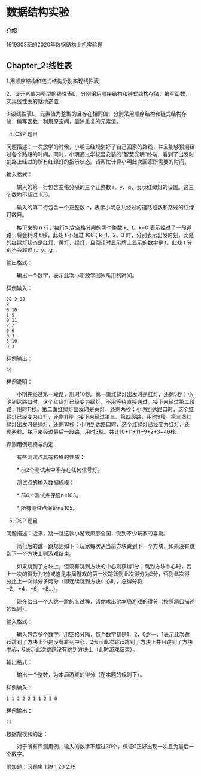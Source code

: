 # 数据结构实验

#### 介绍
1619303班的2020年数据结构上机实验题

## Chapter_2:线性表

1.用顺序结构和链式结构分别实现线性表

2．设元素值为整型的线性表L，分别采用顺序结构和链式结构存储，编写函数，实现线性表的就地逆置

3.设线性表L，元素值为整型的且存在相同值，分别采用顺序结构和链式结构存储，编写函数，利用原空间，删除重复的元素值。

4. CSP 题目 

问题描述：一次放学的时候，小明已经规划好了自己回家的路线，并且能够预测经过各个路段的时间。同时，小明通过学校里安装的“智慧光明”终端，看到了出发时刻路上经过的所有红绿灯的指示状态。请帮忙计算小明此次回家所需要的时间。

输入格式：

　　输入的第一行包含空格分隔的三个正整数 r、y、g，表示红绿灯的设置。这三个数均不超过 106。

　　输入的第二行包含一个正整数 n，表示小明总共经过的道路段数和路过的红绿灯数目。

　　接下来的 n 行，每行包含空格分隔的两个整数 k、t。k=0 表示经过了一段道路，将会耗时 t 秒，此处 t 不超过 106；k=1、2、3 时，分别表示出发时刻，此处的红绿灯状态是红灯、黄灯、绿灯，且倒计时显示牌上显示的数字是 t，此处 t 分别不会超过 r、y、g。

输出格式：

　　输出一个数字，表示此次小明放学回家所用的时间。

样例输入：
```
30 3 30
8
0 10
1 5
0 11
2 2
0 6
0 3
3 10
0 3
```
样例输出：
```
46
```
样例说明：

　　小明先经过第一段路，用时10秒。第一盏红绿灯出发时是红灯，还剩5秒；小明到达路口时，这个红绿灯已经变为绿灯，不用等待直接通过。接下来经过第二段路，用时11秒。第二盏红绿灯出发时是黄灯，还剩两秒；小明到达路口时，这个红绿灯已经变为红灯，还剩11秒。接下来经过第三、第四段路，用时9秒。第三盏红绿灯出发时是绿灯，还剩10秒；小明到达路口时，这个红绿灯已经变为红灯，还剩两秒。接下来经过最后一段路，用时3秒。共计10+11+11+9+2+3=46秒。

评测用例规模与约定：

　　有些测试点具有特殊的性质：

　　* 前2个测试点中不存在任何信号灯。

　　测试点的输入数据规模：

　　* 前6个测试点保证n≤103。

　　* 所有测试点保证n≤105。

5. CSP 题目

问题描述：近来，跳一跳这款小游戏风靡全国，受到不少玩家的喜爱。

　　简化后的跳一跳规则如下：玩家每次从当前方块跳到下一个方块，如果没有跳到下一个方块上则游戏结束。

　　如果跳到了方块上，但没有跳到方块的中心则获得1分；跳到方块中心时，若上一次的得分为1分或这是本局游戏的第一次跳跃则此次得分为2分，否则此次得分比上一次得分多两分（即连续跳到方块中心时，总得分将+2，+4，+6，+8...）。

　　现在给出一个人跳一跳的全过程，请你求出他本局游戏的得分（按照题目描述的规则）。

输入格式：

　　输入包含多个数字，用空格分隔，每个数字都是1，2，0之一，1表示此次跳跃跳到了方块上但是没有跳到中心，2表示此次跳跃跳到了方块上并且跳到了方块中心，0表示此次跳跃没有跳到方块上（此时游戏结束）。

输出格式：

　　输出一个整数，为本局游戏的得分（在本题的规则下）。

样例输入：
```
1 1 2 2 2 1 1 2 2 0
```
样例输出：
```
22
```
数据规模和约定：

　　对于所有评测用例，输入的数字不超过30个，保证0正好出现一次且为最后一个数字。

附加题：习题集 1.19 1.20 2.19
